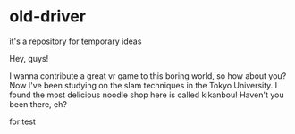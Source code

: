 # old-driver
it's a repository for temporary ideas

Hey, guys!

I wanna contribute a great vr game to this boring world, so how about you?
Now I've been studying on the slam techniques in the Tokyo University. I found the most delicious noodle shop here is called 
kikanbou! Haven't you been there, eh?

for test